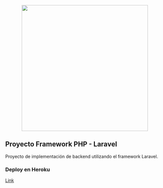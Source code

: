 <p align="center"><a href="https://laravel.com" target="_blank"><img src="https://raw.githubusercontent.com/laravel/art/master/logo-lockup/5%20SVG/2%20CMYK/1%20Full%20Color/laravel-logolockup-cmyk-red.svg" width="400"></a></p>

## Proyecto Framework PHP - Laravel

Proyecto de implementación de backend utilizando el framework Laravel.

### Deploy en Heroku

[Link](http://proyecto-laravel-agusm97.herokuapp.com)
